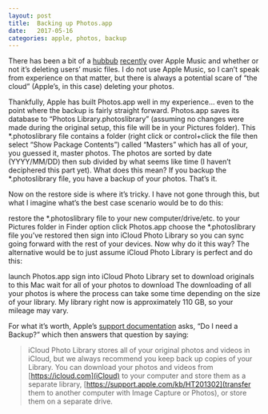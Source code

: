 ```yaml
---
layout: post
title:  Backing up Photos.app
date:   2017-05-16
categories: apple, photos, backup
---
```

There has been a bit of a [hubbub](http://www.imore.com/no-apple-music-not-deleting-tracks-your-hard-drive-unless-you-tell-it) [recently](http://www.imore.com/apple-music-didnt-delete-anyones-library-itunes-1233-sure-might-have) over Apple Music and whether or not it’s deleting users’ music files. I do not use Apple Music, so I can’t speak from experience on that matter, but there is always a potential scare of “the cloud” (Apple’s, in this case) deleting your photos.

Thankfully, Apple has built Photos.app well in my experience… even to the point where the backup is fairly straight forward. Photos.app saves its database to “Photos Library.photoslibrary” (assuming no changes were made during the original setup, this file will be in your Pictures folder). This *.photoslibrary file contains a folder (right click or control+click the file then select “Show Package Contents”) called “Masters” which has all of your, you guessed it, master photos. The photos are sorted by date (YYYY/MM/DD) then sub divided by what seems like time (I haven’t deciphered this part yet). What does this mean? If you backup the *.photoslibrary file, you have a backup of your photos. That’s it.

Now on the restore side is where it’s tricky. I have not gone through this, but what I imagine what’s the best case scenario would be to do this:

restore the *.photoslibrary file to your new computer/drive/etc. to your Pictures folder in Finder
option click Photos.app
choose the *.photoslibrary file you’ve restored
then sign into iCloud Photo Library so you can sync going forward with the rest of your devices.
Now why do it this way? The alternative would be to just assume iCloud Photo Library is perfect and do this:

launch Photos.app
sign into iCloud Photo Library
set to download originals to this Mac
wait for all of your photos to download
The downloading of all your photos is where the process can take some time depending on the size of your library. My library right now is approximately 110 GB, so your mileage may vary.

For what it’s worth, Apple’s [support documentation](https://support.apple.com/en-us/HT204264) asks, “Do I need a Backup?” which then answers that question by saying:

>iCloud Photo Library stores all of your original photos and videos in iCloud, but we always recommend you keep back up copies of your Library. You can download your photos and videos from [https://icloud.com](iCloud) to your computer and store them as a separate library, [https://support.apple.com/kb/HT201302](transfer them to another computer with Image Capture or Photos), or store them on a separate drive.